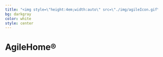 ```yaml
---
title: "<img style=\"height:4em;width:auto\" src=\"./img/agileIcon.gif\" />"
bg: darkgray
color: white
style: center
---
```


# AgileHome&reg;
